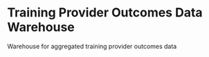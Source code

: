# Training Provider Outcomes Data Warehouse
Warehouse for aggregated training provider outcomes data
